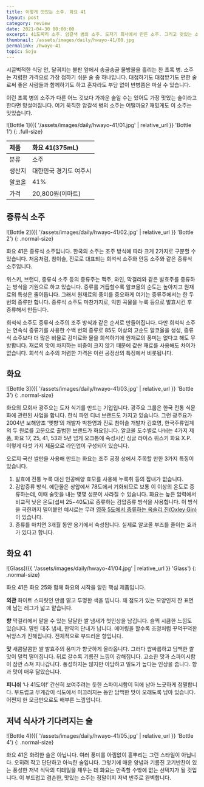 ```yaml
---
title: 이렇게 맛있는 소주. 화요 41
layout: post
category: review
date: 2021-04-30 00:00:00
excerpt: 41도짜리 소주. 암갈색 병의 소주. 도자기 회사에서 만든 소주. 그리고 맛있는 소주. 이 소주의 수식어는 하나 같이 낯섭니다. 증류식 소주 화요 41 리뷰.
thumbnail: /assets/images/daily/hwayo-41/00.jpg
permalink: /hwayo-41
topic: Soju
---
```


시끌벅적한 식당 안, 달궈지는 불판 앞에서 송골송골 물방울을 흘리는 찬 초록 병. 소주는 저렴한 가격으로 가장 접하기 쉬운 술 중 하나입니다. 대접하기도 대접받기도 편한 술로써 좋은 사람들과 함께하기도 하고 혼자라도 부담 없이 반병쯤은 마실 수 있습니다.

이런 초록 병의 소주가 다른 어느 것보다 가까운 술일 수는 있어도 가장 맛있는 술이라고 한다면 망설여집니다. 여기 묵직한 암갈색 병의 소주는 어떨까요? 재밌게도 이 소주는 맛있습니다.

![Bottle 1]({{ '/assets/images/daily/hwayo-41/01.jpg' | relative_url }} 'Bottle 1')
{: .full-size}

|제품|화요 41(375mL)|
|:---|:---|
|분류|소주|
|생산지|대한민국 경기도 여주시|
|알코올|41%|
|가격|20,800원(이마트)|

## 증류식 소주

![Bottle 2]({{ '/assets/images/daily/hwayo-41/02.jpg' | relative_url }} 'Bottle 2')
{: .normal-size}

화요 41은 증류식 소주입니다. 한국의 소주는 조주 방식에 따라 크게 2가지로 구분할 수 있습니다. 처음처럼, 참이슬, 진로로 대표되는 희석식 소주와 안동 소주와 같은 증류식 소주입니다.

위스키, 브랜디, 증류식 소주 등의 증류주는 맥주, 와인, 막걸리와 같은 발효주를 증류하는 방식을 기원으로 하고 있습니다. 증류를 거듭할수록 알코올의 순도는 높아지고 원재료의 특성은 줄어듭니다. 그래서 원재료의 풍미를 중요하게 여기는 증류주에서는 한 두 번의 증류만 합니다. 증류식 소주도 마찬가지로, 익힌 곡물을 누룩 등으로 발효시킨 후 증류해서 만듭니다.

희석식 소주도 증류식 소주의 조주 방식과 같은 순서로 만들어집니다. 다만 희석식 소주는 연속식 증류기를 사용한 수백 번의 증류로 85도 이상의 고순도 알코올을 생성, 증류식 소주보다 더 많은 비율로 감미료와 물을 희석하기에 원재료의 풍미는 없다고 해도 무방합니다. 재료의 맛이 차지하는 비중이 크지 않기 때문에 값싼 재료를 사용해도 차이가 없습니다. 희석식 소주의 저렴한 가격은 이런 공정상의 특징에서 비롯됩니다.

## 화요

![Bottle 3]({{ '/assets/images/daily/hwayo-41/03.jpg' | relative_url }} 'Bottle 3')
{: .normal-size}

화요의 모회사 광주요는 도자 식기를 만드는 기업입니다. 광주요 그룹은 한국 전통 식문화에 관련된 사업을 합니다. 한식 파인 디너 브랜드도 가지고 있습니다. 그런 광주요가 2004년 보해양조 ‘옛향’의 개발자 박찬영과 진로 참이슬 개발자 김호영, 한국주류업계의 두 원로를 고문으로 출범한 브랜드가 화요입니다. 알코올 도수별로 나뉘는 4가지 제품, 화요 17, 25, 41, 53과 5년 넘게 오크통에 숙성시킨 싱글 라이스 위스키 화요 X.P. 이렇게 다섯 가지 제품으로 라인업이 구성되어 있습니다.

오로지 국산 쌀만을 사용해 만드는 화요는 조주 공정 상에서 주목할 만한 3가지 특징이 있습니다.

1. 발효에 전통 누룩 대신 인공배양 효모를 사용해 누룩취 등의 잡내가 없습니다.
2. 감압증류 방식. 에탄올은 상압에서 78도에서 기화되므로 보통 이 이상의 온도로 증류하는데, 이때 술맛을 내는 몇몇 성분이 사라질 수 있습니다. 화요는 높은 압력에서 비교적 낮은 온도(섭씨 25~40도)로 증류하는 감압증류 방식을 사용합니다. 이 방식을 극한까지 밀어붙인 예시로는 무려 <a title='Gin Foundry - Oxley' href='https://www.ginfoundry.com/gin/oxley-gin/' target='_blank'>영하 5도에서 증류하는 옥슬리 진(Oxley Gin)</a>이 있습니다.
3. 증류를 마치면 3개월 동안 옹기에서 숙성됩니다. 실제로 알코올 부즈를 줄이는 효과가 있다고 합니다.

## 화요 41

![Glass]({{ '/assets/images/daily/hwayo-41/04.jpg' | relative_url }} 'Glass')
{: .normal-size}

화요 41은 화요 25와 함께 화요의 시작을 알린 핵심 제품입니다.

**외관** 화이트 스피릿인 만큼 맑고 투명한 색을 띱니다. 꽤 점도가 있는 모양인지 잔 표면에 남는 레그가 넓고 얕습니다.

**향** 막걸리에서 맡을 수 있는 달달한 쌀 냄새가 첫인상을 남깁니다. 슬쩍 시큼한 느낌도 있습니다. 말린 대추 냄새, 한약의 단내가 납니다. 에어링을 할수록 조청처럼 꾸덕꾸덕한 뉘앙스가 진해집니다. 전체적으로 부드러운 향입니다.

**맛** 새콤달콤한 쌀 발효주의 풍미가 향긋하게 올라옵니다. 그러다 쌉싸름하고 담백한 쌀 맛이 덜컥 떨어집니다. 뒤로 갈수록 기름진 느낌이 강해집니다. 고소한 맛과 스파이시함이 잠깐 스쳐 지나갑니다. 풍성하지는 않지만 아담하고 밀도가 높다는 인상을 줍니다. 향과 맛이 매우 닮았습니다.

**피니쉬** ‘나 41도야!’ 간신히 보여주려는 듯한 스파이시함이 혀에 남아 느긋하게 점멸합니다. 부드럽고 무게감이 식도에서 미끄러지는 동안 담백한 맛이 오래도록 남아 있습니다. 어쩐지 한 모금만으로도 배부른 느낌입니다.

## 저녁 식사가 기다려지는 술

![Bottle 4]({{ '/assets/images/daily/hwayo-41/05.jpg' | relative_url }} 'Bottle 4')
{: .normal-size}

화요 41은 화려한 술은 아닙니다. 여러 풍미를 아낌없이 흩뿌리는 그런 스타일이 아닙니다. 오히려 작고 단단하고 아늑한 술입니다. 그렇기에 매운 양념과 기름진 고기반찬이 있는 풍성한 저녁 식탁의 디테일을 채우는 데 화요는 만족할 수밖에 없는 선택지가 될 것입니다. 이 부드럽고 겸손한, 맛있는 소주는 정말이지 저녁 반주로 완벽합니다.